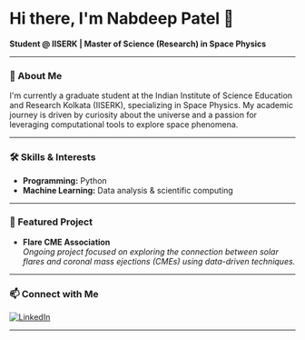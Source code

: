 # Hi there, I'm Nabdeep Patel 👋

**Student @ IISERK | Master of Science (Research) in Space Physics**

---

### 🚀 About Me

I'm currently a graduate student at the Indian Institute of Science Education and Research Kolkata (IISERK), specializing in Space Physics. My academic journey is driven by curiosity about the universe and a passion for leveraging computational tools to explore space phenomena.

---

### 🛠️ Skills & Interests

- **Programming:** Python
- **Machine Learning:** Data analysis & scientific computing

---

### 🌟 Featured Project

- **Flare CME Association**  
  _Ongoing project focused on exploring the connection between solar flares and coronal mass ejections (CMEs) using data-driven techniques._

---

### 📫 Connect with Me

[![LinkedIn](https://img.shields.io/badge/LinkedIn-blue?logo=linkedin&logoColor=white)](https://www.linkedin.com/in/nabdeeppatel)

---

<!--
**nabdeep-patel/nabdeep-patel** is a ✨ special ✨ repository for your GitHub profile README.
-->
